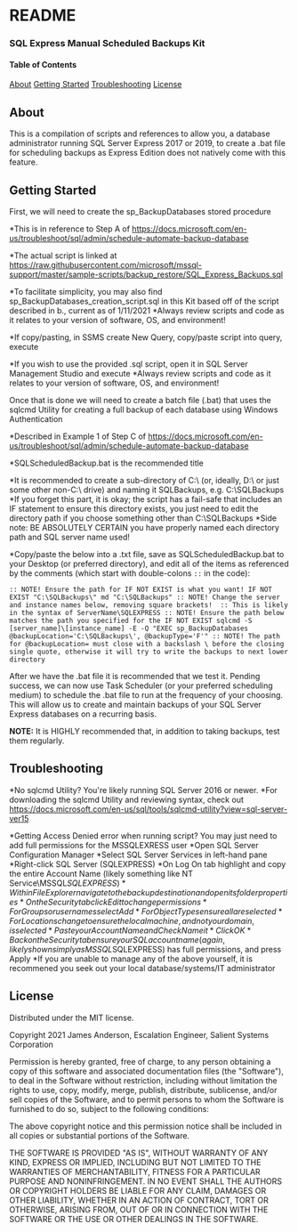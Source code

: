 # README
### SQL Express Manual Scheduled Backups Kit

#### Table of Contents

[About](#about)
[Getting Started](#getting-started)
[Troubleshooting](#troubleshooting)
[License](#license)

## About

This is a compilation of scripts and references to allow you, a database administrator running SQL Server Express 2017 or 2019, to create a .bat file for scheduling backups as Express Edition does not natively come with this feature.

## Getting Started

First, we will need to create the sp_BackupDatabases stored procedure

*This is in reference to Step A of https://docs.microsoft.com/en-us/troubleshoot/sql/admin/schedule-automate-backup-database
	
*The actual script is linked at https://raw.githubusercontent.com/microsoft/mssql-support/master/sample-scripts/backup_restore/SQL_Express_Backups.sql
	
*To facilitate simplicity, you may also find sp_BackupDatabases_creation_script.sql in this Kit based off of the script described in b., current as of 1/11/2021
  *Always review scripts and code as it relates to your version of software, OS, and environment!
	
*If copy/pasting, in SSMS create New Query, copy/paste script into query, execute
	
*If you wish to use the provided .sql script, open it in SQL Server Management Studio and execute
  *Always review scripts and code as it relates to your version of software, OS, and environment!

Once that is done we will need to create a batch file (.bat) that uses the sqlcmd Utility for creating a full backup of each database using Windows Authentication
	
*Described in Example 1 of Step C of https://docs.microsoft.com/en-us/troubleshoot/sql/admin/schedule-automate-backup-database
	
*SQLScheduledBackup.bat is the recommended title
	
*It is recommended to create a sub-directory of C:\ (or, ideally, D:\ or just some other non-C:\ drive) and naming it SQLBackups, e.g. C:\SQLBackups
  *If you forget this part, it is okay; the script has a fail-safe that includes an IF statement to ensure this directory exists, you just need to edit the directory path if you choose something other than C:\SQLBackups
  *Side note: BE ABSOLUTELY CERTAIN you have properly named each directory path and SQL server name used!
	
*Copy/paste the below into a .txt file, save as SQLScheduledBackup.bat to your Desktop (or preferred directory), and edit all of the items as referenced by the comments (which start with double-colons `::` in the code):

`
:: NOTE! Ensure the path for IF NOT EXIST is what you want!
IF NOT EXIST "C:\SQLBackups\" md "C:\SQLBackups"
:: NOTE! Change the server and instance names below, removing square brackets! 
:: This is likely in the syntax of ServerName\SQLEXPRESS
:: NOTE! Ensure the path below matches the path you specified for the IF NOT EXIST
sqlcmd -S [server_name]\[instance_name] -E -Q "EXEC sp_BackupDatabases @backupLocation='C:\SQLBackups\', @backupType='F'"
:: NOTE! The path for @backupLocation= must close with a backslash \ before the closing single quote, otherwise it will try to write the backups to next lower directory
`	
	
After we have the .bat file it is recommended that we test it. Pending success, we can now use Task Scheduler (or your preferred scheduling medium) to schedule the .bat file to run at the frequency of your choosing. This will allow us to create and maintain backups of your SQL Server Express databases on a recurring basis.

**NOTE:** It is HIGHLY recommended that, in addition to taking backups, test them regularly.

## Troubleshooting

*No sqlcmd Utility? You're likely running SQL Server 2016 or newer. 
  *For downloading the sqlcmd Utility and reviewing syntax, check out https://docs.microsoft.com/en-us/sql/tools/sqlcmd-utility?view=sql-server-ver15
		
*Getting Access Denied error when running script? You may just need to add full permissions for the MSSQLEXRESS user
  *Open SQL Server Configuration Manager
  *Select SQL Server Services in left-hand pane
  *Right-click SQL Server (SQLEXPRESS)
  *On Log On tab highlight and copy the entire Account Name (likely something like NT Service\MSSQL$SQLEXPRESS)
  *Within File Explorer navigate to the backup destination and open its folder properties
  *On the Security tab click Edit to change permissions
  *For Groups or user names select Add
  *For Object Types ensure all are selected
  *For Locations change to ensure the local machine, and not your domain, is selected
  *Paste your Account Name and Check Name it
  *Click OK
  *Back on the Security tab ensure your SQL account name (again, likely shown simply as MSSQL$SQLEXPRESS) has full permissions, and press Apply
  *If you are unable to manage any of the above yourself, it is recommened you seek out your local database/systems/IT administrator
		
## License

Distributed under the MIT license.

Copyright 2021 James Anderson, Escalation Engineer, Salient Systems Corporation

Permission is hereby granted, free of charge, to any person obtaining a copy of this software and associated documentation files (the "Software"), to deal in the Software without restriction, including without limitation the rights to use, copy, modify, merge, publish, distribute, sublicense, and/or sell copies of the Software, and to permit persons to whom the Software is furnished to do so, subject to the following conditions:

The above copyright notice and this permission notice shall be included in all copies or substantial portions of the Software.

THE SOFTWARE IS PROVIDED "AS IS", WITHOUT WARRANTY OF ANY KIND, EXPRESS OR IMPLIED, INCLUDING BUT NOT LIMITED TO THE WARRANTIES OF MERCHANTABILITY, FITNESS FOR A PARTICULAR PURPOSE AND NONINFRINGEMENT. IN NO EVENT SHALL THE AUTHORS OR COPYRIGHT HOLDERS BE LIABLE FOR ANY CLAIM, DAMAGES OR OTHER LIABILITY, WHETHER IN AN ACTION OF CONTRACT, TORT OR OTHERWISE, ARISING FROM, OUT OF OR IN CONNECTION WITH THE SOFTWARE OR THE USE OR OTHER DEALINGS IN THE SOFTWARE.
